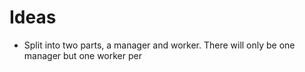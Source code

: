 # Ideas

- Split into two parts, a manager and worker. There will only be one manager but one worker per 